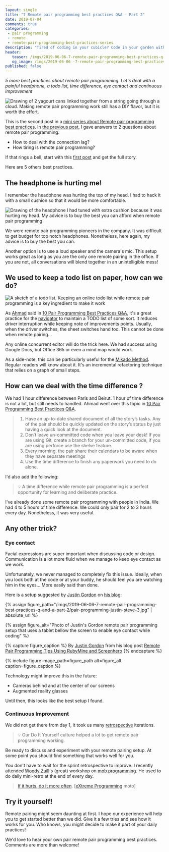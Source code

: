 ```yaml
---
layout: single
title: "7 Remote pair programming best practices Q&A - Part 2"
date: 2019-07-04
comments: true
categories:
 - pair programming
 - remote
 - remote-pair-programming-best-practices-series
description: "Tired of coding in your cubicle? Code in your garden with remote pair programming! Here are 5 more remote pairing best practices. Learn how to deal with a painful headphone or a time difference. Discover other tricks like an online todo list, the importance of eye contact and continuous improvement"
header:
   teaser: /imgs/2019-06-06-7-remote-pair-programming-best-practices-q-and-a-part-2/remote-pair-programming-yagourt-phones-teaser.jpeg
   og_image: /imgs/2019-06-06 -7-remote-pair-programming-best-practices-q-and-a-part-2/remote-pair-programming-yagourt-phones-og.jpeg
published: false
---
```

_5 more best practices about remote pair programming. Let's deal with a painful headphone, a todo list, time difference, eye contact and continuous improvement_

![Drawing of 2 yagourt cans linked together from a string going through a cloud. Making remote pair programming work still has a DIY flavor, but it is worth the effort.]({{site.url}}/imgs/2019-06-06-7-remote-pair-programming-best-practices-q-and-a-part-2/remote-pair-programming-yagourt-phones.jpeg)

This is the second post in a [mini series about Remote pair programming best practices](/categories/#remote-pair-programming-best-practices-series). In [the previous post](/7-remote-pair-programming-best-practices-q-and-a-part-1/), I gave answers to 2 questions about remote pair programming:

*   How to deal with the connection lag?
*   How tiring is remote pair programming?

If that rings a bell, start with this [first post](/7-remote-pair-programming-best-practices-q-and-a-part-1/) and get the full story.

Here are 5 others best practices.

## The headphone is hurting me!

I remember the headphone was hurting the top of my head. I had to hack it with a small cushion so that it would be more comfortable.

![Drawing of the headphone I had tuned with extra cushion because it was hurting my head. My advice is to buy the best you can afford when remote pair programming]({{site.url}}/imgs/2019-06-06-7-remote-pair-programming-best-practices-q-and-a-part-2/remote-pair-programming-headphone-tuning.jpeg)

We were remote pair programming pioneers in the company. It was difficult to get budget for top notch headphones. Nonetheless, here again, my advice is to buy the best you can.

Another option is to use a loud speaker and the camera's mic. This setup works great as long as you are the only one remote pairing in the office. If you are not, all conversations will blend together in an unintelligible mess!

## We used to keep a todo list on paper, how can we do?

![A sketch of a todo list. Keeping an online todo list while remote pair programming is a key ingredient to make it work]({{site.url}}/imgs/2019-06-06-7-remote-pair-programming-best-practices-q-and-a-part-2/todo.jpg)

As [Ahmad](https://ahmadatwi.me) said in [10 Pair Programming Best Practices Q&A](/10-pair-programming-questions-answers/), it's a great practice for the [navigator](https://gist.github.com/jordanpoulton/607a8854673d9f22c696) to maintain a TODO list of some sort. It reduces driver interruption while keeping note of improvements points. Usually, when the driver switches, the sheet switches hand too. This cannot be done when remote pairing...

Any online concurrent editor will do the trick here. We had success using Google Docs, but Office 365 or even a mind map would work.

As a side-note, this can be particularly useful for the [Mikado Method](/categories/#mikado-method). Regular readers will know about it. It's an incremental refactoring technique that relies on a graph of small steps.

## How can we deal with the time difference ?

We had 1 hour difference between Paris and Beirut. 1 hour of time difference is not a lot, but still needs to handled. Ahmad went over this topic in [10 Pair Programming Best Practices Q&A](/10-pair-programming-questions-answers/).

> 1. Have an up-to-date shared document of all the story’s tasks. Any of the pair should be quickly updated on the story’s status by just having a quick look at the document.
> 2. Don’t leave un-committed code when you leave your desk! If you are using Git, create a branch for your un-committed code, if you are using perforce use the shelve feature.
> 3. Every morning, the pair share their calendars to be aware when they have separate meetings
> 4. Use the time difference to finish any paperwork you need to do alone.

I'd also add the following:

> 💡 A time difference while remote pair programming is a perfect opportunity for learning and deliberate practice.

I've already done some remote pair programming with people in India. We had 4 to 5 hours of time difference. We could only pair for 2 to 3 hours every day. Nonetheless, it was very useful.

## Any other trick?

### Eye contact

Facial expressions are super important when discussing code or design. Communication is a lot more fluid when we manage to keep eye contact as we work.

Unfortunately, we never managed to completely fix this issue. Ideally, when you look both at the code or at your buddy, he should feel you are watching him in the eyes... More easily said than done.

Here is a setup suggested by [Justin Gordon](https://twitter.com/railsonmaui?lang=fr) on [his blog](http://www.railsonmaui.com/blog/2014/05/06/remote-pair-programming-tips-using-screenhero/):

{% assign figure_path="/imgs/2019-06-06-7-remote-pair-programming-best-practices-q-and-a-part-2/pair-programming-justin-steve-3.jpg" | absolute_url %}
    
{% assign figure_alt="Photo of Justin's Gordon remote pair programming setup that uses a tablet bellow the screen to enable eye contact while coding" %}
    
{% capture figure_caption %}
By [Justin Gordon](https://twitter.com/railsonmaui) from his blog post [Remote Pair Programming Tips Using RubyMine and Screenhero](http://www.railsonmaui.com/blog/2014/05/06/remote-pair-programming-tips-using-screenhero/)
{% endcapture %}
    
{% include figure image_path=figure_path alt=figure_alt caption=figure_caption %}


Technology might improve this in the future:

*   Cameras behind and at the center of our screens
*   Augmented reality glasses

Until then, this looks like the best setup I found.

### Continuous Improvement

We did not get there from day 1, it took us many [retrospective](/categories/#retrospectives) iterations.

> 💡 Our Do It Yourself culture helped a lot to get remote pair programming working.

Be ready to discuss and experiment with your remote pairing setup. At some point you should find something that works well for you.

You don't have to wait for the sprint retrospective to improve. I recently attended [Woody Zuill](https://twitter.com/WoodyZuill)'s (great) workshop on [mob programming](https://en.wikipedia.org/wiki/Mob_programming). He used to do daily mini-retro at the end of every day.

> [If it hurts, do it more often](https://martinfowler.com/bliki/FrequencyReducesDifficulty.html). [[eXtreme Programming](https://en.wikipedia.org/wiki/Extreme_programming) moto]

## Try it yourself!

Remote pairing might seem daunting at first. I hope our experience will help you to get started better than we did. Give it a few tries and see how it works for you. Who knows, you might decide to make it part of your daily practices!

We'd love to hear your own pair remote pair programming best practices. Comments are more than welcome!
